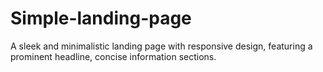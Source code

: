 # Simple-landing-page
A sleek and minimalistic landing page with responsive design, featuring a prominent headline, concise information sections.
